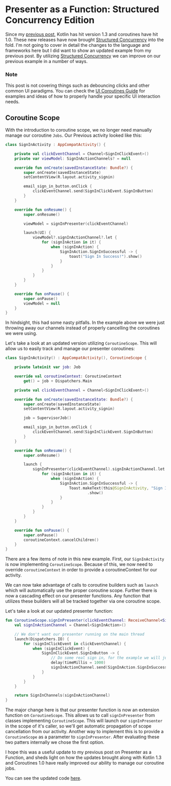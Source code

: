 Presenter as a Function: Structured Concurrency Edition
=======================================================

Since my [previous post][1], Kotlin has hit version 1.3 and coroutines have hit 1.0. These new releases have now brought [Structured Concurrency][2] into the fold.  I'm not going to cover in detail the changes to the language and frameworks here but I did want to show an updated example from my previous post. By utilizing [Structured Concurrency][2] we can improve on our previous example in a number of ways.

### Note

This post is not covering things such as debouncing clicks and other common UI paradigms.  You can check the [UI Coroutines Guide][3] for examples and ideas of how to properly handle your specific UI interaction needs.

## Coroutine Scope

With the introduction to coroutine scope, we no longer need manually manage our coroutine `Jobs`. Our Previous activity looked like this:

```kotlin
class SignInActivity : AppCompatActivity() {

    private val clickEventChannel = Channel<SignInClickEvent>()
    private var viewModel: SignInActionChannels? = null

    override fun onCreate(savedInstanceState: Bundle?) {
        super.onCreate(savedInstanceState)
        setContentView(R.layout.activity_signin)

        email_sign_in_button.onClick {
            clickEventChannel.send(SignInClickEvent.SignInButton)
        }
    }

    override fun onResume() {
        super.onResume()

        viewModel = signInPresenter(clickEventChannel)

        launch(UI) {
            viewModel?.signInActionChannel?.let {
                for (signInAction in it) {
                    when (signInAction) {
                        SignInAction.SignInSuccessful -> {
                            toast("Sign In Success!").show()
                        }
                    }
                }
            }
        }
    }

    override fun onPause() {
        super.onPause()
        viewModel = null
    }
}
```

In hindsight, this had some nasty pitfalls. In the example above we were just throwing away our channels instead of properly cancelling the coroutines we were using.

Let's take a look at an updated version utilizing `CoroutineScope`. This will allow us to easily track and manage our presenter coroutines:

```kotlin
class SignInActivity() : AppCompatActivity(), CoroutineScope {

    private lateinit var job: Job

    override val coroutineContext: CoroutineContext
        get() = job + Dispatchers.Main

    private val clickEventChannel = Channel<SignInClickEvent>()

    override fun onCreate(savedInstanceState: Bundle?) {
        super.onCreate(savedInstanceState)
        setContentView(R.layout.activity_signin)

        job = SupervisorJob()

        email_sign_in_button.onClick {
            clickEventChannel.send(SignInClickEvent.SignInButton)
        }
    }

    override fun onResume() {
        super.onResume()

        launch {
            signInPresenter(clickEventChannel).signInActionChannel.let {
                for (signInAction in it) {
                    when (signInAction) {
                        SignInAction.SignInSuccessful -> {
                            Toast.makeText(this@SignInActivity, "Sign In Success!", Toast.LENGTH_SHORT)
                                    .show()
                        }
                    }
                }
            }
        }
    }

    override fun onPause() {
        super.onPause()
        coroutineContext.cancelChildren()
    }
}
```

There are a few items of note in this new example. First, our `SignInActivity` is now implementing `CoroutineScope`.  Because of this, we now need to override `coroutineContext` in order to provide a coroutineContext for our activity.

We can now take advantage of calls to coroutine builders such as `launch` which will automatically use the proper coroutine scope. Further there is now a cascading effect on our presenter functions. Any function that utilizes these builders will all be tracked together via one coroutine scope.

Let's take a look at our updated presenter function:

```kotlin
fun CoroutineScope.signInPresenter(clickEventChannel: ReceiveChannel<SignInClickEvent>): SignInChannels {
    val signInActionChannel = Channel<SignInAction>()

    // We don't want our presenter running on the main thread
    launch(Dispatchers.IO) {
        for (signInClickEvent in clickEventChannel) {
            when (signInClickEvent) {
                SignInClickEvent.SignInButton -> {
                    // Do some real sign in, for the example we will just delay
                    delay(timeMillis = 1000)
                    signInActionChannel.send(SignInAction.SignInSuccessful)
                }
            }
        }
    }

    return SignInChannels(signInActionChannel)
}
```

The major change here is that our presenter function is now an extension function on `CoroutineScope`. This allows us to call `signInPresenter` from classes implementing `CoroutineScope`.  This will launch our `signInPresenter` in the scope of it's caller, so we'll get automatic propagation of scope cancellation from our activity. Another way to implement this is to provide a `CoroutineScope` as a parameter to `signInPresenter`. After evaluating these two patters internally we chose the first option.

I hope this was a useful update to my previous post on Presenter as a Function, and sheds light on how the updates brought along with Kotlin 1.3 and Coroutines 1.0 have really improved our ability to manage our coroutine jobs.

You can see the updated code [here][4].


[1]: https://medium.com/@rocketwagon/presenter-as-a-function-reactive-mvp-for-android-using-kotlin-coroutines-442fc4c77119
[2]: https://medium.com/@elizarov/structured-concurrency-722d765aa952
[3]: https://github.com/Kotlin/kotlinx.coroutines/blob/master/ui/coroutines-guide-ui.md#basic-ui-coroutines
[4]: https://github.com/rocketwagon/android-paaf/tree/kotlin_1_3
